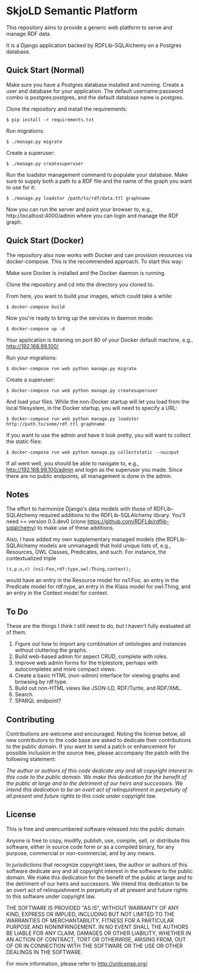 SkjoLD Semantic Platform
========================

This repository aims to provide a generic web platform to serve and manage RDF data. 

It is a Django application backed by RDFLib-SQLAlchemy on a Postgres database.

Quick Start (Normal)
-----------

Make sure you have a Postgres database installed and running. Create a user and database for your application. The default username:password combo is postgres:postgres, and the default database name is postgres. 

Clone the repository and install the requirements:

    $ pip install -r requirements.txt

Run migrations:

    $ ./manage.py migrate

Create a superuser:

    $ ./manage.py createsuperuser

Run the loadstor management command to populate your database. Make sure to supply both a path to a RDF file and the name of the graph you want to use for it:

    $ ./manage.py loadstor /path/to/rdf/data.ttl graphname

Now you can run the server and point your browser to, e.g., http://localhost:4000/admin where you can login and manage the RDF graph.

Quick Start (Docker)
-----------

The repository also now works with Docker and can provision resources via docker-compose. This is the recommended approach. To start this way:

Make sure Docker is installed and the Docker daemon is running. 

Clone the repository and cd into the directory you cloned to.

From here, you want to build your images, which could take a while:

    $ docker-compose build

Now you're ready to bring up the services in daemon mode:

    $ docker-compose up -d

Your application is listening on port 80 of your Docker default machine, e.g., http://192.168.99.100/

Run your migrations:

    $ docker-compose run web python manage.py migrate

Create a superuser:

    $ docker-compose run web python manage.py createsuperuser

And load your files. While the non-Docker startup will let you load from the local filesystem, in the Docker startup, you will need to specify a URL:

    $ docker-compose run web python manage.py loadstor http://path.to/some/rdf.ttl graphname

If you want to use the admin and have it look pretty, you will want to collect the static files:

    $ docker-compose run web python manage.py collectstatic --noinput

If all went well, you should be able to navigate to, e.g., http://192.168.99.100/admin and login as the superuser you made. Since there are no public endpoints, all management is done in the admin.

Notes
-----

The effort to harmonize Django's data models with those of RDFLib-SQLAlchemy required additions to the RDFLib-SQLAlchemy library. You'll need >= version 0.3.dev0 (clone https://github.com/RDFLib/rdflib-sqlalchemy) to make use of these additions. 

Also, I have added my own supplementary managed models (the RDFLib-SQLAlchemy models are unmanaged) that hold unique lists of, e.g., Resources, OWL Classes, Predicates, and such. For instance, the contextualized triple 

    (s,p,o,c) (ns1:Foo,rdf:type,owl:Thing,context); 

would have an entry in the Resource model for ns1:Foo, an entry in the Predicate model for rdf:type, an entry in the Klass model for owl:Thing, and an entry in the Context model for context. 

To Do
-----

These are the things I think I still need to do, but I haven't fully evaluated all of them.

1. Figure out how to import any combination of ontologies and instances without cluttering the graphs.
2. Build web-based admin for aspect CRUD, complete with roles.
3. Improve web admin forms for the triplestore, perhaps with autocompletes and more compact views.
4. Create a basic HTML (non-admin) interface for viewing graphs and browsing by rdf:type.
5. Build out non-HTML views like JSON-LD, RDF/Turtle, and RDF/XML.
6. Search.
7. SPARQL endpoint?

Contributing
------------

Contributions are welcome and encouraged. Noting the license below, all new contributors to the code base are asked to dedicate their contributions to the public domain. If you want to send a patch or enhancement for possible inclusion in the source tree, please accompany the patch with the following statement:

_The author or authors of this code dedicate any and all copyright interest in this code to the public domain. We make this dedication for the benefit of the public at large and to the detriment of our heirs and successors. We intend this dedication to be an overt act of relinquishment in perpetuity of all present and future rights to this code under copyright law._

License
-------

This is free and unencumbered software released into the public domain.

Anyone is free to copy, modify, publish, use, compile, sell, or
distribute this software, either in source code form or as a compiled
binary, for any purpose, commercial or non-commercial, and by any
means.

In jurisdictions that recognize copyright laws, the author or authors
of this software dedicate any and all copyright interest in the
software to the public domain. We make this dedication for the benefit
of the public at large and to the detriment of our heirs and
successors. We intend this dedication to be an overt act of
relinquishment in perpetuity of all present and future rights to this
software under copyright law.

THE SOFTWARE IS PROVIDED "AS IS", WITHOUT WARRANTY OF ANY KIND,
EXPRESS OR IMPLIED, INCLUDING BUT NOT LIMITED TO THE WARRANTIES OF
MERCHANTABILITY, FITNESS FOR A PARTICULAR PURPOSE AND NONINFRINGEMENT.
IN NO EVENT SHALL THE AUTHORS BE LIABLE FOR ANY CLAIM, DAMAGES OR
OTHER LIABILITY, WHETHER IN AN ACTION OF CONTRACT, TORT OR OTHERWISE,
ARISING FROM, OUT OF OR IN CONNECTION WITH THE SOFTWARE OR THE USE OR
OTHER DEALINGS IN THE SOFTWARE.

For more information, please refer to <http://unlicense.org/>
